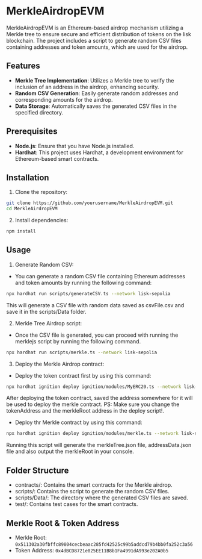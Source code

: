 # MerkleAirdropEVM

MerkleAirdropEVM is an Ethereum-based airdrop mechanism utilizing a Merkle tree to ensure secure and efficient distribution of tokens on the lisk blockchain. The project includes a script to generate random CSV files containing addresses and token amounts, which are used for the airdrop.

## Features

- **Merkle Tree Implementation**: Utilizes a Merkle tree to verify the inclusion of an address in the airdrop, enhancing security.
- **Random CSV Generation**: Easily generate random addresses and corresponding amounts for the airdrop.
- **Data Storage**: Automatically saves the generated CSV files in the specified directory.

## Prerequisites

- **Node.js**: Ensure that you have Node.js installed.
- **Hardhat**: This project uses Hardhat, a development environment for Ethereum-based smart contracts.

## Installation

1. Clone the repository:

```bash
git clone https://github.com/yourusername/MerkleAirdropEVM.git
cd MerkleAirdropEVM
```

2. Install dependencies:

```bash
npm install
```

## Usage

1. Generate Random CSV:

- You can generate a random CSV file containing Ethereum addresses and token amounts by running the following command:

```bash
npx hardhat run scripts/generateCSV.ts --network lisk-sepolia
```
This will generate a CSV file with random data saved as csvFile.csv and save it in the scripts/Data folder.

2. Merkle Tree Airdrop script:

- Once the CSV file is generated, you can proceed with running the merklejs script by running the following command.

```bash
npx hardhat run scripts/merkle.ts --network lisk-sepolia
```
3. Deploy the Merkle Airdrop contract:

- Deploy the token contract first  by using this command:

```bash
npx hardhat ignition deploy ignition/modules/MyERC20.ts --network lisk-sepolia
```
After deploying the token contract, saved the address somewhere for it will be used to deploy the merkle contract. 
PS: Make sure you change the tokenAddress and the merkleRoot address in the deploy script!.

- Deploy thr Merkle contract by using this command:
```bash
npx hardhat ignition deploy ignition/modules/merkle.ts --network lisk-sepolia
```

Running this script will generate the merkleTree.json file, addressData.json file and also output the merkleRoot in your console.

## Folder Structure
- contracts/: Contains the smart contracts for the Merkle airdrop.
- scripts/: Contains the script to generate the random CSV files.
- scripts/Data/: The directory where the generated CSV files are saved.
- test/: Contains test cases for the smart contracts.

## Merkle Root & Token Address
- Merkle Root: `0x511302a30fbffc89804cecbeaac285fd42525c99b5addcd79b4bb0fa252c3a56`
- Token Address: `0x4dBCD8721e025EE11B8b1Fa4991dA993e202A0b5`
